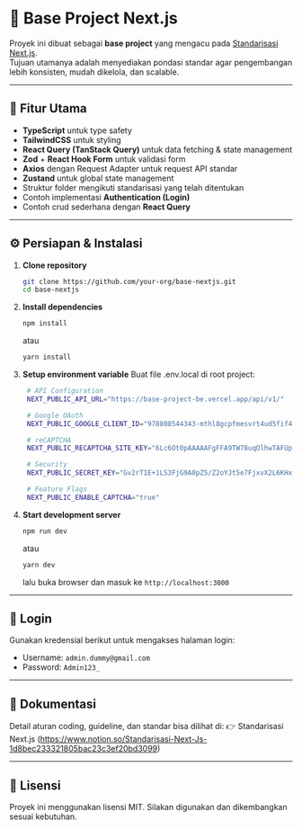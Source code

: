 # 🚀 Base Project Next.js

Proyek ini dibuat sebagai **base project** yang mengacu pada [Standarisasi Next.js](https://www.notion.so/Standarisasi-Next-Js-1d8bec233321805bac23c3ef20bd3099).  
Tujuan utamanya adalah menyediakan pondasi standar agar pengembangan lebih konsisten, mudah dikelola, dan scalable.  

---

## 📌 Fitur Utama
- **TypeScript** untuk type safety
- **TailwindCSS** untuk styling
- **React Query (TanStack Query)** untuk data fetching & state management
- **Zod** + **React Hook Form** untuk validasi form
- **Axios** dengan Request Adapter untuk request API standar
- **Zustand** untuk global state management
- Struktur folder mengikuti standarisasi yang telah ditentukan
- Contoh implementasi **Authentication (Login)**
- Contoh crud sederhana dengan **React Query**

---

## ⚙️ Persiapan & Instalasi

1. **Clone repository**
   ```bash
   git clone https://github.com/your-org/base-nextjs.git
   cd base-nextjs
   ```

2. **Install dependencies**
   ```bash
   npm install
   ```
   atau
   ```bash
   yarn install
   ```
3. **Setup environment variable**
    Buat file .env.local di root project:
   ```bash
    # API Configuration
    NEXT_PUBLIC_API_URL="https://base-project-be.vercel.app/api/v1/"

    # Google OAuth
    NEXT_PUBLIC_GOOGLE_CLIENT_ID="978808544343-mthl8gcpfmesvrt4ud5fif4hd9ojjg5q.apps.googleusercontent.com"

    # reCAPTCHA
    NEXT_PUBLIC_RECAPTCHA_SITE_KEY="6Lc6Ot0pAAAAAFgFFA9TW78uqOlhwTAFUpInirsE"

    # Security
    NEXT_PUBLIC_SECRET_KEY="Gv2rT1E+1LS3FjG9A0pZ5/Z2oYJt5e7FjxvX2L6KHxE="

    # Feature Flags
    NEXT_PUBLIC_ENABLE_CAPTCHA="true"


   ```
4. **Start development server**
   ```bash
   npm run dev
   ```
   atau
   ```bash
   yarn dev
   ```  
   lalu buka browser dan masuk ke `http://localhost:3000`

---

## 🔑 Login
Gunakan kredensial berikut untuk mengakses halaman login:
- Username: `admin.dummy@gmail.com`
- Password: `Admin123_`

---

## 📝 Dokumentasi
Detail aturan coding, guideline, dan standar bisa dilihat di:
👉 Standarisasi Next.js (https://www.notion.so/Standarisasi-Next-Js-1d8bec233321805bac23c3ef20bd3099)

---

## 📄 Lisensi
Proyek ini menggunakan lisensi MIT.
Silakan digunakan dan dikembangkan sesuai kebutuhan.

